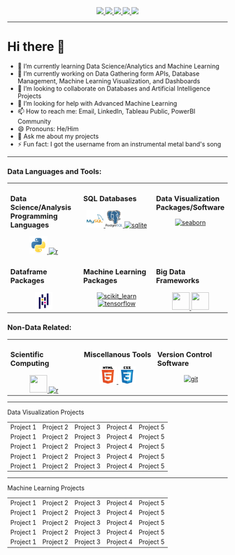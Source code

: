 <div align="center">
  
  </a>  
  <a href="https://linkedin.com/in/lance-randall-gamier" target="_blank">
  <img src=https://img.shields.io/badge/LinkedIn-0077B5?style=for-the-badge&logo=linkedin&logoColor=white/>
  </a>
  
  </a>  
  <a href="https://www.kaggle.com/lancerandallgamier" target="_blank">
  <img src=https://img.shields.io/badge/Kaggle-20BEFF?style=for-the-badge&logo=Kaggle&logoColor=white/>
  </a>
  
  </a>  
  <a href="https://public.tableau.com/app/profile/lance.gamier" target="_blank">
  <img src=https://img.shields.io/badge/Tableau-E97627?style=for-the-badge&logo=Tableau&logoColor=white/>
  </a>
  
  </a>  
  <a href="https://community.powerbi.com/t5/forums/recentpostspage/post-type/message/category-id/PBI_Comm_Galleries/user-id/488108" target="_blank">
  <img src=https://img.shields.io/badge/PowerBI-F2C811?style=for-the-badge&logo=Power%20BI&logoColor=white/>
  </a>
  
  </a>  
  <a href="https://medium.com/@lance_gamier" target="_blank">
  <img src=https://img.shields.io/badge/Medium-12100E?style=for-the-badge&logo=medium&logoColor=white/>
  </a>

</div> 

---

# Hi there 👋

- 🌱 I’m currently learning Data Science/Analytics and Machine Learning
- 🔭 I’m currently working on Data Gathering form APIs, Database Management, Machine Learning Visualization, and Dashboards
- 👯 I’m looking to collaborate on Databases and Artificial Intelligence Projects
- 🤔 I’m looking for help with Advanced Machine Learning
- 📫 How to reach me: Email, LinkedIn, Tableau Public, PowerBI Community
- 😄 Pronouns: He/Him
- 💬 Ask me about my projects
- ⚡ Fun fact: I got the username from an instrumental metal band's song

---

<h3 align="left">Data Languages and Tools:</h3>

<table>
  
  <tr>
    
  <td valign="top" width="33%">

  ### Data Science/Analysis Programming Languages  
  <div align="center">  
    <a href="https://www.python.org" target="_blank" rel="noreferrer"> <img src="https://raw.githubusercontent.com/devicons/devicon/master/icons/python/python-original.svg" alt="python" width="40" height="40"/> </a>
    <a href="https://www.r-project.org" target="_blank" rel="noreferrer"> <img src="https://www.r-project.org/logo/Rlogo.svg" alt="r" width="40" height="40"/> </a>
  </div>

  </td><td valign="top" width="33%">


  ### SQL Databases
  <div align="center">  
   <a href="https://www.mysql.com/" target="_blank" rel="noreferrer"> <img src="https://raw.githubusercontent.com/devicons/devicon/master/icons/mysql/mysql-original-wordmark.svg" alt="mysql" width="40" height="40"/> </a>
    <a href="https://www.postgresql.org" target="_blank" rel="noreferrer"> <img src="https://raw.githubusercontent.com/devicons/devicon/master/icons/postgresql/postgresql-original-wordmark.svg" alt="postgresql" width="40" height="40"/> </a>
    <a href="https://www.sqlite.org/" target="_blank" rel="noreferrer"> <img src="https://www.vectorlogo.zone/logos/sqlite/sqlite-icon.svg" alt="sqlite" width="40" height="40"/> </a>
  </div>

  </td><td valign="top" width="33%">

  ### Data Visualization Packages/Software  
  <div align="center">  
   <a href="https://seaborn.pydata.org/" target="_blank" rel="noreferrer"> <img src="https://seaborn.pydata.org/_images/logo-mark-lightbg.svg" alt="seaborn" width="40" height="40"/> </a>
  </div>
  </td>
    
  </tr>
  
  <tr>
    
  <td valign="top" width="33%">

  ### Dataframe Packages 
  <div align="center">  
    <a href="https://pandas.pydata.org/" target="_blank" rel="noreferrer"> <img src="https://raw.githubusercontent.com/devicons/devicon/2ae2a900d2f041da66e950e4d48052658d850630/icons/pandas/pandas-original.svg" alt="pandas" width="40" height="40"/> </a>
  </div>

  </td><td valign="top" width="33%">


  ### Machine Learning Packages
  <div align="center">  
   <a href="https://scikit-learn.org/" target="_blank" rel="noreferrer"> <img src="https://upload.wikimedia.org/wikipedia/commons/0/05/Scikit_learn_logo_small.svg" alt="scikit_learn" width="40" height="40"/> </a> <a href="https://www.tensorflow.org" target="_blank" rel="noreferrer"> <img src="https://www.vectorlogo.zone/logos/tensorflow/tensorflow-icon.svg" alt="tensorflow" width="40" height="40"/> </a>
  </div>

  </td><td valign="top" width="33%">

  ### Big Data Frameworks
  <div align="center">  
   <a href="https://hadoop.apache.org/" target="_blank" rel="noreferrer"> <img src="https://seeklogo.com/images/H/hadoop-logo-D36814CB84-seeklogo.com.png" width="40" height="40"/> </a>
   <a href="https://spark.apache.org/" target="_blank" rel="noreferrer"> <img src="https://upload.wikimedia.org/wikipedia/commons/f/f3/Apache_Spark_logo.svg" width="40" height="40"/> </a>
  </div>
  </td>
    
  </tr>
  
</table>

<h3 align="left">Non-Data Related: </h3>
  
<table>
  <tr>
    
  <td valign="top" width="33%">

  ### Scientific Computing 
  <div align="center">  
    <a href="https://www.mathworks.com/products/matlab.html" target="_blank" rel="noreferrer"> <img src="https://upload.wikimedia.org/wikipedia/commons/2/21/Matlab_Logo.png" width="40" height="40"/> </a>
    <a href="https://www.wolfram.com/mathematica/" target="_blank" rel="noreferrer"> <img src="https://upload.wikimedia.org/wikipedia/commons/2/20/Mathematica_Logo.svg" alt="r" width="40" height="40"/> </a>
  </div>

  </td><td valign="top" width="33%">


  ### Miscellanous Tools
  <div align="center">  
   <a href="https://www.w3.org/html/" target="_blank" rel="noreferrer"> <img src="https://raw.githubusercontent.com/devicons/devicon/master/icons/html5/html5-original-wordmark.svg" alt="html5" width="40" height="40"/> </a> <a href="https://www.w3schools.com/css/" target="_blank" rel="noreferrer"> <img src="https://raw.githubusercontent.com/devicons/devicon/master/icons/css3/css3-original-wordmark.svg" alt="css3" width="40" height="40"/> </a>
  </div>

  </td><td valign="top" width="33%">

  ### Version Control Software
  <div align="center">  
   <a href="https://git-scm.com/" target="_blank" rel="noreferrer"> <img src="https://www.vectorlogo.zone/logos/git-scm/git-scm-icon.svg" alt="git" width="40" height="40"/> </a>
  </div>
  </td>
    
  </tr>
</table>

---

Data Visualization Projects

<table>
  
  <tr>
    <td valign="top" width="20%">Project 1</td>
    <td valign="top" width="20%">Project 2</td>
    <td valign="top" width="20%">Project 3</td>
    <td valign="top" width="20%">Project 4</td>
    <td valign="top" width="20%">Project 5</td>
  </tr>
  
  <tr>
    <td valign="top" width="20%">Project 1</td>
    <td valign="top" width="20%">Project 2</td>
    <td valign="top" width="20%">Project 3</td>
    <td valign="top" width="20%">Project 4</td>
    <td valign="top" width="20%">Project 5</td>
  </tr>
  
  <tr>
    <td valign="top" width="20%">Project 1</td>
    <td valign="top" width="20%">Project 2</td>
    <td valign="top" width="20%">Project 3</td>
    <td valign="top" width="20%">Project 4</td>
    <td valign="top" width="20%">Project 5</td>
  </tr>
  
  <tr>
    <td valign="top" width="20%">Project 1</td>
    <td valign="top" width="20%">Project 2</td>
    <td valign="top" width="20%">Project 3</td>
    <td valign="top" width="20%">Project 4</td>
    <td valign="top" width="20%">Project 5</td>
  </tr>
  
  <tr>
    <td valign="top" width="20%">Project 1</td>
    <td valign="top" width="20%">Project 2</td>
    <td valign="top" width="20%">Project 3</td>
    <td valign="top" width="20%">Project 4</td>
    <td valign="top" width="20%">Project 5</td>
  </tr>
  
</table>

---

Machine Learning Projects
  
<table>
  
  <tr>
    <td valign="top" width="20%">Project 1</td>
    <td valign="top" width="20%">Project 2</td>
    <td valign="top" width="20%">Project 3</td>
    <td valign="top" width="20%">Project 4</td>
    <td valign="top" width="20%">Project 5</td>
  </tr>
  
  <tr>
    <td valign="top" width="20%">Project 1</td>
    <td valign="top" width="20%">Project 2</td>
    <td valign="top" width="20%">Project 3</td>
    <td valign="top" width="20%">Project 4</td>
    <td valign="top" width="20%">Project 5</td>
  </tr>
  
  <tr>
    <td valign="top" width="20%">Project 1</td>
    <td valign="top" width="20%">Project 2</td>
    <td valign="top" width="20%">Project 3</td>
    <td valign="top" width="20%">Project 4</td>
    <td valign="top" width="20%">Project 5</td>
  </tr>
  
  <tr>
    <td valign="top" width="20%">Project 1</td>
    <td valign="top" width="20%">Project 2</td>
    <td valign="top" width="20%">Project 3</td>
    <td valign="top" width="20%">Project 4</td>
    <td valign="top" width="20%">Project 5</td>
  </tr>
  
  <tr>
    <td valign="top" width="20%">Project 1</td>
    <td valign="top" width="20%">Project 2</td>
    <td valign="top" width="20%">Project 3</td>
    <td valign="top" width="20%">Project 4</td>
    <td valign="top" width="20%">Project 5</td>
  </tr>
  
</table>
